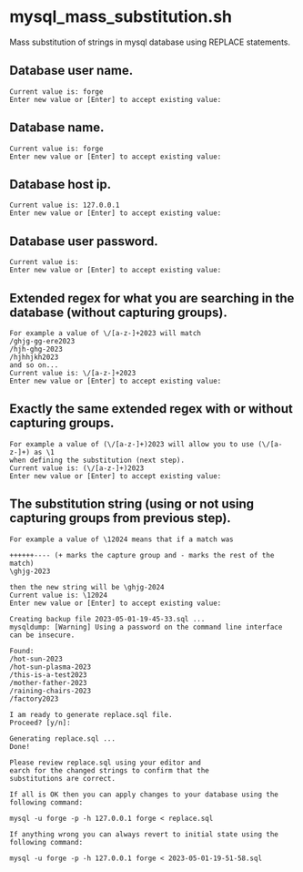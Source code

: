 # mysql_mass_substitution.sh

Mass substitution of strings in mysql database using REPLACE statements.

## Database user name.

    Current value is: forge
    Enter new value or [Enter] to accept existing value:

## Database name.

    Current value is: forge
    Enter new value or [Enter] to accept existing value:

## Database host ip.

    Current value is: 127.0.0.1
    Enter new value or [Enter] to accept existing value:

## Database user password.

    Current value is:
    Enter new value or [Enter] to accept existing value:

## Extended regex for what you are searching in the database (without capturing groups).

    For example a value of \/[a-z-]+2023 will match
    /ghjg-gg-ere2023
    /hjh-ghg-2023
    /hjhhjkh2023
    and so on...
    Current value is: \/[a-z-]+2023
    Enter new value or [Enter] to accept existing value:

## Exactly the same extended regex with or without capturing groups.

    For example a value of (\/[a-z-]+)2023 will allow you to use (\/[a-z-]+) as \1
    when defining the substitution (next step).
    Current value is: (\/[a-z-]+)2023
    Enter new value or [Enter] to accept existing value:

## The substitution string (using or not using capturing groups from previous step).

    For example a value of \12024 means that if a match was

    ++++++---- (+ marks the capture group and - marks the rest of the match)
    \ghjg-2023

    then the new string will be \ghjg-2024
    Current value is: \12024
    Enter new value or [Enter] to accept existing value:

    Creating backup file 2023-05-01-19-45-33.sql ...
    mysqldump: [Warning] Using a password on the command line interface can be insecure.

    Found:
    /hot-sun-2023
    /hot-sun-plasma-2023
    /this-is-a-test2023
    /mother-father-2023
    /raining-chairs-2023
    /factory2023

    I am ready to generate replace.sql file.
    Proceed? [y/n]:

    Generating replace.sql ...
    Done!

    Please review replace.sql using your editor and
    earch for the changed strings to confirm that the
    substitutions are correct.

    If all is OK then you can apply changes to your database using the following command:

    mysql -u forge -p -h 127.0.0.1 forge < replace.sql

    If anything wrong you can always revert to initial state using the following command:

    mysql -u forge -p -h 127.0.0.1 forge < 2023-05-01-19-51-58.sql
